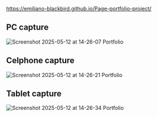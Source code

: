 https://emiliano-blackbird.github.io/Page-portfolio-project/

## PC capture

![Screenshot 2025-05-12 at 14-26-07 Portfolio](https://github.com/user-attachments/assets/2309a762-a79e-47ae-a05a-310f9c1ace95)

## Celphone capture

![Screenshot 2025-05-12 at 14-26-21 Portfolio](https://github.com/user-attachments/assets/bec6320c-058c-4ba2-ac9e-c0ce5660c920)

## Tablet capture

![Screenshot 2025-05-12 at 14-26-34 Portfolio](https://github.com/user-attachments/assets/e553bdce-d9b0-418b-b11d-914827200198)
